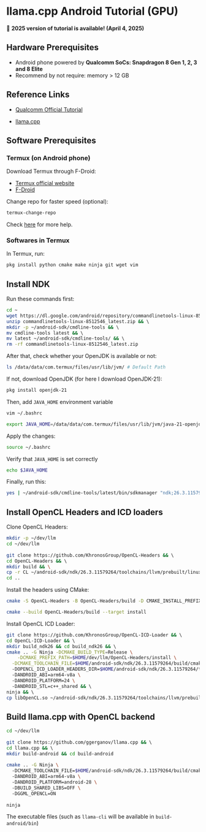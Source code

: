 # llama.cpp Android Tutorial (GPU)

🎉 **2025 version of tutorial is available! (April 4, 2025)**

## Hardware Prerequisites

- Android phone powered by **Qualcomm SoCs: Snapdragon 8 Gen 1, 2, 3 and 8 Elite**
- Recommend by not require: memory > 12 GB

## Reference Links

- [Qualcomm Official Tutorial](https://www.qualcomm.com/developer/blog/2024/11/introducing-new-opn-cl-gpu-backend-llama-cpp-for-qualcomm-adreno-gpu)

- [llama.cpp](https://github.com/ggerganov/llama.cpp)

## Software Prerequisites

### Termux (on Android phone)

Download Termux through F-Droid:

- [Termux official website](https://termux.dev/en/index.html)
- [F-Droid](https://f-droid.org/en/)

Change repo for faster speed (optional):

```bash
termux-change-repo
```

Check [here](https://wiki.termux.com/wiki/Package_Management) for more help.

### Softwares in Termux

In Termux, run:

```bash
pkg install python cmake make ninja git wget vim
```

## Install NDK

Run these commands first:

```bash
cd ~ 
wget https://dl.google.com/android/repository/commandlinetools-linux-8512546_latest.zip && \ 
unzip commandlinetools-linux-8512546_latest.zip && \ 
mkdir -p ~/android-sdk/cmdline-tools && \ 
mv cmdline-tools latest && \ 
mv latest ~/android-sdk/cmdline-tools/ && \ 
rm -rf commandlinetools-linux-8512546_latest.zip 
```

After that, check whether your OpenJDK is available or not:

```bash
ls /data/data/com.termux/files/usr/lib/jvm/ # Default Path
```

If not, download OpenJDK (for here I download OpenJDK-21):

```bash
pkg install openjdk-21
```

Then, add `JAVA_HOME` environment variable

```bash
vim ~/.bashrc
```

```bash
export JAVA_HOME=/data/data/com.termux/files/usr/lib/jvm/java-21-openjdk # Or your own jdk path
```

Apply the changes:

```bash
source ~/.bashrc
```

Verify that `JAVA_HOME` is set correctly 

```bash
echo $JAVA_HOME
```

Finally, run this:

```bash
yes | ~/android-sdk/cmdline-tools/latest/bin/sdkmanager "ndk;26.3.11579264" 
```

## Install OpenCL Headers and ICD loaders

Clone OpenCL Headers:

```bash
mkdir -p ~/dev/llm 
cd ~/dev/llm 
 
git clone https://github.com/KhronosGroup/OpenCL-Headers && \ 
cd OpenCL-Headers && \ 
mkdir build && \
cp -r CL ~/android-sdk/ndk/26.3.11579264/toolchains/llvm/prebuilt/linux-x86_64/sysroot/usr/include && \
cd ..
```

Install the headers using CMake:

```bash
cmake -S OpenCL-Headers -B OpenCL-Headers/build -D CMAKE_INSTALL_PREFIX=OpenCL-Headers/install
```

```bash
cmake --build OpenCL-Headers/build --target install
```

Install OpenCL ICD Loader:

```bash
git clone https://github.com/KhronosGroup/OpenCL-ICD-Loader && \ 
cd OpenCL-ICD-Loader && \ 
mkdir build_ndk26 && cd build_ndk26 && \ 
cmake .. -G Ninja -DCMAKE_BUILD_TYPE=Release \
	-DCMAKE_PREFIX_PATH=$HOME/dev/llm/OpenCL-Headers/install \
  -DCMAKE_TOOLCHAIN_FILE=$HOME/android-sdk/ndk/26.3.11579264/build/cmake/android.toolchain.cmake \ 
  -DOPENCL_ICD_LOADER_HEADERS_DIR=$HOME/android-sdk/ndk/26.3.11579264/toolchains/llvm/prebuilt/linux-x86_64/sysroot/usr/include \ 
  -DANDROID_ABI=arm64-v8a \ 
  -DANDROID_PLATFORM=24 \ 
  -DANDROID_STL=c++_shared && \ 
ninja && \ 
cp libOpenCL.so ~/android-sdk/ndk/26.3.11579264/toolchains/llvm/prebuilt/linux-x86_64/sysroot/usr/lib/aarch64-linux-android 
```

## Build llama.cpp with OpenCL backend

```bash
cd ~/dev/llm 
 
git clone https://github.com/ggerganov/llama.cpp && \ 
cd llama.cpp && \ 
mkdir build-android && cd build-android 
 
cmake .. -G Ninja \ 
  -DCMAKE_TOOLCHAIN_FILE=$HOME/android-sdk/ndk/26.3.11579264/build/cmake/android.toolchain.cmake \ 
  -DANDROID_ABI=arm64-v8a \ 
  -DANDROID_PLATFORM=android-28 \ 
  -DBUILD_SHARED_LIBS=OFF \ 
  -DGGML_OPENCL=ON 
 
ninja 
```

The executable files (such as `llama-cli` will be available in `build-android/bin`)
